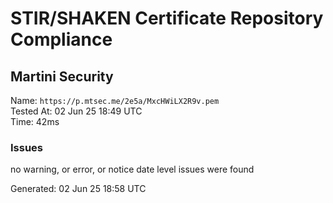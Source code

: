 # STIR/SHAKEN Certificate Repository Compliance

## Martini Security

Name: `https://p.mtsec.me/2e5a/MxcHWiLX2R9v.pem`\
Tested At: 02 Jun 25 18:49 UTC\
Time: 42ms

### Issues

no warning, or error, or notice date level issues were found

Generated: 02 Jun 25 18:58 UTC
